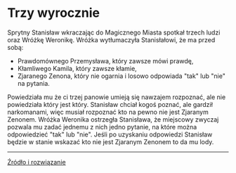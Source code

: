 # Trzy wyrocznie

Sprytny Stanisław wkraczając do Magicznego Miasta spotkał trzech ludzi oraz Wróżkę Weronikę.
Wróżka wytłumaczyła Stanisłałowi, że ma przed sobą:

* Prawdomównego Przemysława, który zawsze mówi prawdę,
* Kłamliwego Kamila, który zawsze kłamie,
* Zjaranego Zenona, który nie ogarnia i losowo odpowiada "tak" lub "nie" na pytania.

Powiedziała mu że ci trzej panowie umieją się nawzajem rozpoznać,
ale nie powiedziała który jest który. Stanisław chciał kogoś poznać, ale gardził narkomanami,
więc musiał rozpoznać kto na pewno nie jest Zjaranym Zenonem.
Wróżka Weronika ostrzegła Stanisława, że miejscowy zwyczaj pozwala mu zadać jednemu z nich jedno pytanie,
na które można odpowiedzieć "tak" lub "nie". Jeśli po uzyskaniu odpowiedzi Stanisław będzie w stanie wskazać
kto nie jest Zjaranym Zenonem to da mu lody.


---

[Źródło i rozwiązanie](rozwiazanie)
